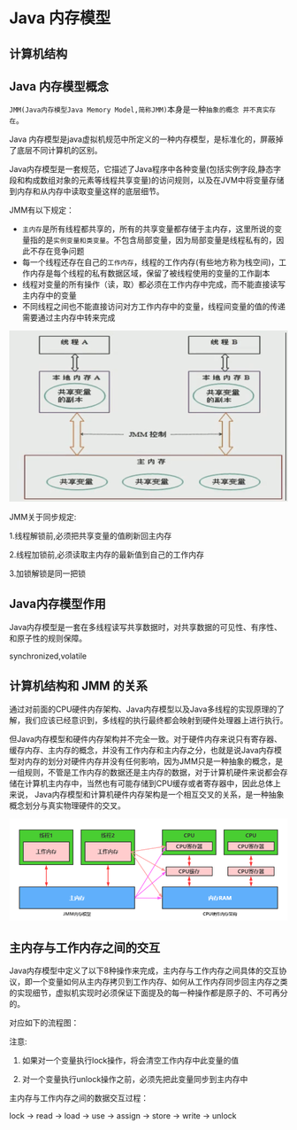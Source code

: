 # Java 内存模型

## 计算机结构



## Java 内存模型概念

``JMM(Java内存模型Java Memory Model,简称JMM)``本身是一种``抽象的概念 并不真实存在``。

Java 内存模型是java虚拟机规范中所定义的一种内存模型，是标准化的，屏蔽掉了底层不同计算机的区别。

Java内存模型是一套规范，它描述了Java程序中各种变量(包括实例字段,静态字段和构成数组对象的元素等线程共享变量)的访问规则，以及在JVM中将变量存储到内存和从内存中读取变量这样的底层细节。

JMM有以下规定：

* ``主内存``是所有线程都共享的，所有的共享变量都存储于主内存，这里所说的变量指的是``实例变量和类变量``。不包含局部变量，因为局部变量是线程私有的，因此不存在竞争问题
* 每一个线程还存在自己的``工作内存``，线程的工作内存(有些地方称为栈空间)，工作内存是每个线程的私有数据区域，保留了被线程使用的变量的工作副本
* 线程对变量的所有操作（读，取）都必须在工作内存中完成，而不能直接读写主内存中的变量
* 不同线程之间也不能直接访问对方工作内存中的变量，线程间变量的值的传递需要通过主内存中转来完成

![image-20200915211552107](Java内存模型.assets/Image.bmp)

JMM关于同步规定:

1.线程解锁前,必须把共享变量的值刷新回主内存

2.线程加锁前,必须读取主内存的最新值到自己的工作内存

3.加锁解锁是同一把锁 

## Java内存模型作用

Java内存模型是一套在多线程读写共享数据时，对共享数据的可见性、有序性、和原子性的规则保障。 

synchronized,volatile

## 计算机结构和 JMM 的关系

通过对前面的CPU硬件内存架构、Java内存模型以及Java多线程的实现原理的了解，我们应该已经意识到，多线程的执行最终都会映射到硬件处理器上进行执行。 

但Java内存模型和硬件内存架构并不完全一致。对于硬件内存来说只有寄存器、缓存内存、主内存的概念，并没有工作内存和主内存之分，也就是说Java内存模型对内存的划分对硬件内存并没有任何影响，因为JMM只是一种抽象的概念，是一组规则，不管是工作内存的数据还是主内存的数据，对于计算机硬件来说都会存储在计算机主内存中，当然也有可能存储到CPU缓存或者寄存器中，因此总体上来说， Java内存模型和计算机硬件内存架构是一个相互交叉的关系，是一种抽象概念划分与真实物理硬件的交叉。 

![1600332304429](Java内存模型.assets/1600332304429.png)

## 主内存与工作内存之间的交互

Java内存模型中定义了以下8种操作来完成，主内存与工作内存之间具体的交互协议，即一个变量如何从主内存拷贝到工作内存、如何从工作内存同步回主内存之类的实现细节，虚拟机实现时必须保证下面提及的每一种操作都是原子的、不可再分的。 

对应如下的流程图：



注意: 

1. 如果对一个变量执行lock操作，将会清空工作内存中此变量的值 

2. 对一个变量执行unlock操作之前，必须先把此变量同步到主内存中 



主内存与工作内存之间的数据交互过程：

lock -> read -> load -> use -> assign -> store -> write -> unlock